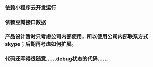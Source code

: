 ### 依赖小程序云开发运行
### 依赖豆瓣接口数据
### 产品设计暂时只考虑公司内部使用，所以使用公司内部联系方式skype；后期再考虑如何扩展。
### 代码还写得很随意……debug状态的代码……